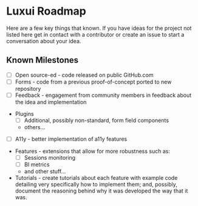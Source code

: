 Luxui Roadmap
=============

Here are a few key things that known. If you have ideas for the project not
listed here get in contact with a contributor or create an issue to start a
conversation about your idea.

## Known Milestones

  - [ ] Open source-ed - code released on public GitHub.com
  - [ ] Forms - code from a previous proof-of-concept ported to new repository
  - [ ] Feedback - engagement from community members in feedback about the idea
      and implementation
  - Plugins
    + [ ] Additional, possibly non-standard, form field components
    + others...
  - [ ] A11y - better implementation of a11y features
  - Features - extensions that allow for more robustness such as:
    + [ ] Sessions monitoring
    + [ ] BI metrics
    + and other stuff...
  - Tutorials - create tutorials about each feature with example code detailing
      very specifically how to implement them; and, possibly, document the
      reasoning behind why it was developed the way that it was.
